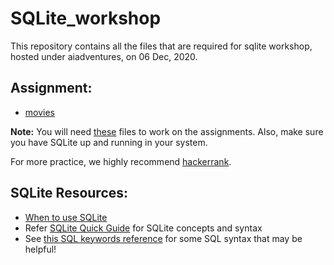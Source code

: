# SQLite_workshop
This repository contains all the files that are required for sqlite workshop, hosted under aiadventures, on 06 Dec, 2020.

## Assignment:

  - [movies](movies.md)

  **Note:** You will need [these](https://drive.google.com/drive/folders/1iL7DpsceRNsHEsxSHVHGqul5Of4Bznaf?usp=sharing) files to work on the assignments. Also, make sure you have SQLite up and running in your system.

  For more practice, we highly recommend [hackerrank](https://www.hackerrank.com/domains/sql). 

## SQLite Resources:
- [When to use SQLite](https://www.sqlite.org/whentouse.html)
- Refer [SQLite Quick Guide](https://www.tutorialspoint.com/sqlite/sqlite_quick_guide.htm) for SQLite concepts and syntax
- See [this SQL keywords reference](https://www.w3schools.com/sql/sql_ref_keywords.asp) for some SQL syntax that may be helpful!
